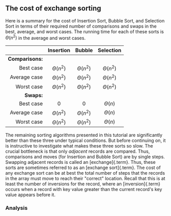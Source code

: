 
## The cost of exchange sorting

Here is a summary for the cost of Insertion Sort, Bubble Sort, and
Selection Sort in terms of their required number of comparisons and
swaps in the best, average, and worst cases. The running time for each
of these sorts is $\Theta(n^2)$ in the average and worst cases.

|                   |     Insertion     |      Bubble       |     Selection     |
|------------------:|:-----------------:|:-----------------:|:-----------------:|
|  **Comparisons:** |                   |                   |                   |
|         Best case |   $\Theta(n^2)$   |   $\Theta(n^2)$   |   $\Theta(n^2)$   |
|      Average case |   $\Theta(n^2)$   |   $\Theta(n^2)$   |   $\Theta(n^2)$   |
|        Worst case |   $\Theta(n^2)$   |   $\Theta(n^2)$   |   $\Theta(n^2)$   |
|        **Swaps:** |                   |                   |                   |
|         Best case |        $0$        |       $0$         |    $\Theta(n)$    |
|      Average case |   $\Theta(n^2)$   |   $\Theta(n^2)$   |    $\Theta(n)$    |
|        Worst case |   $\Theta(n^2)$   |   $\Theta(n^2)$   |    $\Theta(n)$    |

The remaining sorting algorithms presented in this tutorial are
significantly better than these three under typical conditions. But
before continuing on, it is instructive to investigate what makes these
three sorts so slow. The crucial bottleneck is that only *adjacent*
records are compared. Thus, comparisons and moves (for Insertion and
Bubble Sort) are by single steps. Swapping adjacent records is called an
[exchange]{.term}. Thus, these sorts are
sometimes referred to as an [exchange sort]{.term}. The cost of any exchange sort can be at best the total
number of steps that the records in the array must move to reach their
"correct" location. Recall that this is at least the number of
inversions for the record, where an [inversion]{.term} occurs when a record with key value greater than the
current record's key value appears before it.

<avembed id="FindInversionsPRO" src="Sorting/FindInversionsPRO.html" type="ka" name="Inversions Proficiency Exercise"/>

### Analysis

<inlineav id="ExchangeSortCON" src="Sorting/ExchangeSortCON.js" name="Exchange Sort Analysis Slideshow" links="Sorting/ExchangeSortCON.css"/>

